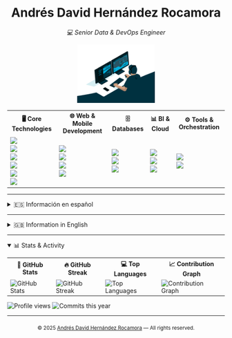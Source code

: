 <h1 align="center">Andrés David Hernández Rocamora</h1>
<p align="center"><i>💻 Senior Data & DevOps Engineer</i></p>

<p align="center">
  <img src="assets/img/working02.gif" alt="Working" width="180" />
</p>

<!-- Skills Table -->

<table>
  <tr>
    <th>🖥️ Core Technologies</th>
    <th>🌐 Web & Mobile Development</th>
    <th>🗄️ Databases</th>
    <th>📊 BI & Cloud</th>
    <th>⚙️ Tools & Orchestration</th>
  </tr>
  <tr>
    <td>
      <img src="https://img.shields.io/badge/Linux-Expert-black?logo=linux&logoColor=white" /><br>
      <img src="https://img.shields.io/badge/Shell%20Script-Advanced-blue?logo=gnu-bash&logoColor=white" /><br>
      <img src="https://img.shields.io/badge/SQL-Advanced-lightgrey?logo=mysql" /><br>
      <img src="https://img.shields.io/badge/Git-Advanced-orange?logo=git&logoColor=white" /><br>
      <img src="https://img.shields.io/badge/Python-Intermediate-yellow?logo=python&logoColor=white" /><br>
      <img src="https://img.shields.io/badge/Java-Intermediate-red?logo=java&logoColor=white" />
    </td>
    <td>
      <img src="https://img.shields.io/badge/Node.js-Advanced-339933?logo=node.js&logoColor=white" /><br>
      <img src="https://img.shields.io/badge/Flutter-Advanced-02569B?logo=flutter&logoColor=white" /><br>
      <img src="https://img.shields.io/badge/Nginx-Intermediate-009639?logo=nginx&logoColor=white" /><br>
      <img src="https://img.shields.io/badge/Tomcat-Intermediate-F8DC75?logo=apachetomcat&logoColor=black" />
    </td>
    <td>
      <img src="https://img.shields.io/badge/Oracle-Advanced-F80000?logo=oracle&logoColor=white" /><br>
      <img src="https://img.shields.io/badge/PostgreSQL-Intermediate-336791?logo=postgresql&logoColor=white" /><br>
      <img src="https://img.shields.io/badge/MySQL-Intermediate-4479A1?logo=mysql&logoColor=white" />
    </td>
    <td>
      <img src="https://img.shields.io/badge/Microstrategy-Advanced-red?logo=microstrategy&logoColor=white" /><br>
      <img src="https://img.shields.io/badge/Power%20BI-Intermediate-F2C811?logo=powerbi&logoColor=black" /><br>
      <img src="https://img.shields.io/badge/Cloud%20Digital%20Leader-Certified-brightgreen?logo=googlecloud" />
    </td>
    <td>
      <img src="https://img.shields.io/badge/Control--M-Advanced-0052CC?logo=autodesk&logoColor=white" /><br>
      <img src="https://img.shields.io/badge/JIRA-Advanced-0052CC?logo=jira&logoColor=white" />
    </td>
  </tr>
</table>

---

<details>

  <summary id="-español">🇪🇸 Información en español</summary>

¡Hola! Soy Andrés David, ingeniero especializado en datos y DevOps. Me apasiona la automatización, la fiabilidad y la mejora continua en entornos críticos.
En este repositorio encontrarás información sobre mi experiencia, proyectos, formación y logros.

- [Resumen](lang/es/vistas/summary.md)
- [Sobre mí](lang/es/vistas/about.md)
- [Formación y cursos](lang/es/vistas/training.md)
- [Logros](lang/es/vistas/archivements.md)
- [Carrera profesional](lang/es/vistas/professionalCareer.md)
- [Proyectos personales](lang/es/vistas/personalProjects.md)
- [Contacto](lang/es/vistas/contact.md)
</details>

---

<details>

  <summary id="-english">🇬🇧 Information in English</summary>

Hi! I'm Andrés David, a Data & DevOps Engineer passionate about automation, reliability, and continuous improvement in critical environments.
In this repository you will find information about my experience, projects, education, and achievements.

- [Summary](lang/en/vistas/summary.md)
- [About me](lang/en/vistas/about.md)
- [Training and courses](lang/en/vistas/training.md)
- [Achievements](lang/en/vistas/archivements.md)
- [Professional career](lang/en/vistas/professionalCareer.md)
- [Personal projects](lang/en/vistas/personalProjects.md)
- [Contact](lang/en/vistas/contact.md)
</details>

---

<details open>

  <summary>📊 Stats & Activity</summary>


<table>
  <tr>
    <th>🐙 GitHub Stats</th>
    <th>🔥 GitHub Streak</th>
    <th>💻 Top Languages</th>
    <th>📈 Contribution Graph</th>
  </tr>
  <tr>
    <td>
      <img src="https://github-readme-stats.vercel.app/api?username=andresdavidhr&show_icons=true&theme=default" alt="GitHub Stats" height="150"/>
    </td>
    <td>
      <img src="https://github-readme-streak-stats.herokuapp.com/?user=andresdavidhr&theme=default" alt="GitHub Streak" height="150"/>
    </td>
    <td>
      <img src="https://github-readme-stats.vercel.app/api/top-langs/?username=andresdavidhr&layout=compact&theme=default" alt="Top Languages" height="150"/>
    </td>
    <td>
      <img src="https://github-readme-activity-graph.vercel.app/graph?username=andresdavidhr&theme=github" alt="Contribution Graph" height="200"/>
    </td>
  </tr>
</table>


<p align="left">
  <img src="https://komarev.com/ghpvc/?username=andresdavidhr&label=Profile%20views&color=0e75b6&style=flat" alt="Profile views"/>
  <img src="https://img.shields.io/github/commit-activity/y/andresdavidhr/andresdavidhr" alt="Commits this year"/>
</p>




</details>

---


<p align="center">
  <sub>
    &copy; 2025 <a href="https://github.com/andresdavidhr">Andrés David Hernández Rocamora</a> &mdash; All rights reserved.
